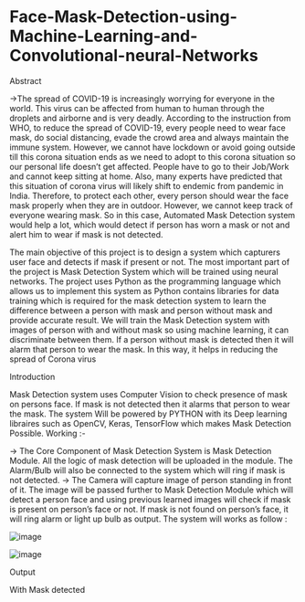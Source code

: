 # Face-Mask-Detection-using-Machine-Learning-and-Convolutional-neural-Networks


Abstract

→The spread of COVID-19 is increasingly worrying for everyone in the world. 
This virus can be affected from human to human through the droplets and 
airborne and is very deadly. According to the instruction from WHO, to 
reduce the spread of COVID-19, every people need to wear face mask, do 
social distancing, evade the crowd area and always maintain the immune 
system. However, we cannot have lockdown or avoid going outside till this 
corona situation ends as we need to adopt to this corona situation so our 
personal life doesn’t get affected. People have to go to their Job/Work and 
cannot keep sitting at home. Also, many experts have predicted that this 
situation of corona virus will likely shift to endemic from pandemic in India. 
Therefore, to protect each other, every person should wear the face mask 
properly when they are in outdoor. However, we cannot keep track of 
everyone wearing mask. So in this case, Automated Mask Detection system 
would help a lot, which would detect if person has worn a mask or not and 
alert him to wear if mask is not detected. 

The main objective of this project is to design a system which 
capturers user face and detects if mask if present or not. The most 
important part of the project is Mask Detection System which will be 
trained using neural networks. The project uses Python as the 
programming language which allows us to implement this system as 
Python contains libraries for data training which is required for the 
mask detection system to learn the difference between a person with 
mask and person without mask and provide accurate result. We will 
train the Mask Detection system with images of person with and 
without mask so using machine learning, it can discriminate between 
them. If a person without mask is detected then it will alarm that 
person to wear the mask. In this way, it helps in reducing the spread of 
Corona virus


Introduction 

Mask Detection system uses Computer Vision to check presence of mask on 
persons face. If mask is not detected then it alarms that person to wear the mask. 
The system Will be powered by PYTHON with its Deep learning libraires such 
as OpenCV, Keras, TensorFlow which makes Mask Detection Possible.
Working :-

→ The Core Component of Mask Detection System is Mask Detection Module. 
All the logic of mask detection will be uploaded in the module. The 
Alarm/Bulb will also be connected to the system which will ring if mask is 
not detected. 
→ The Camera will capture image of person standing in front of it. The image 
will be passed further to Mask Detection Module which will detect a person 
face and using previous learned images will check if mask is present on 
person’s face or not. If mask is not found on person’s face, it will ring alarm 
or light up bulb as output. The system will works as follow :

![image](https://user-images.githubusercontent.com/84896867/203959156-ee8b1974-ecb6-4545-9f9f-72205fb96bc3.png)



![image](https://user-images.githubusercontent.com/84896867/203959388-2d549271-9512-4859-88f9-966b7f89b494.png)

Output

With Mask detected
